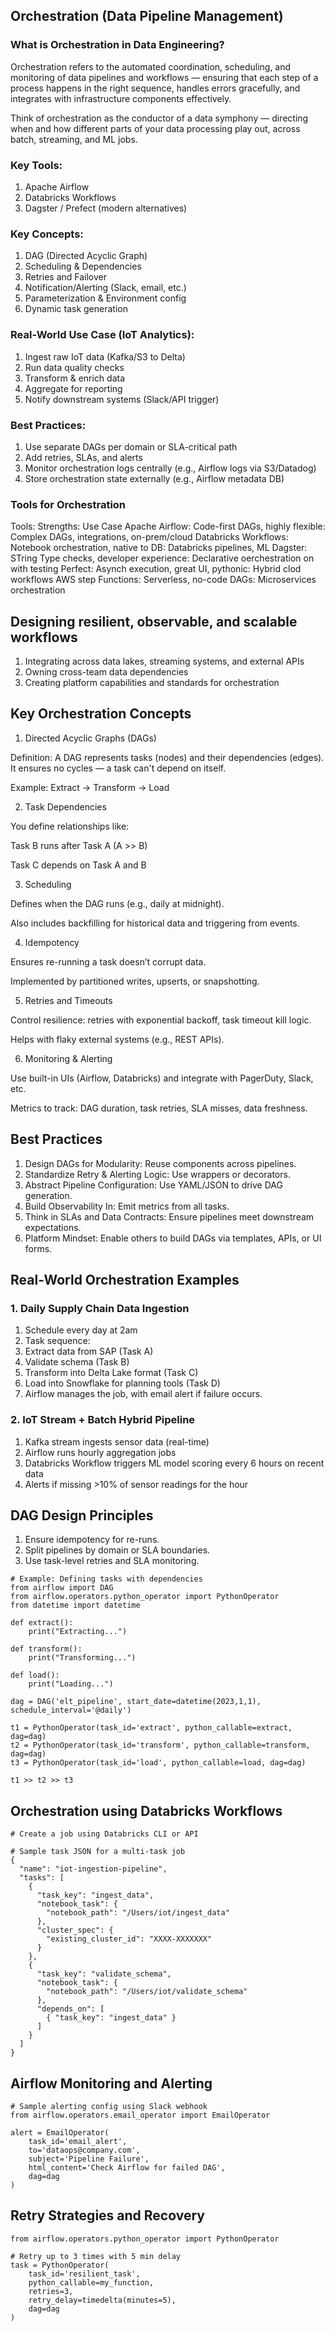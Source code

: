 ## Orchestration (Data Pipeline Management)

### What is Orchestration in Data Engineering?

Orchestration refers to the automated coordination, scheduling, and monitoring of data pipelines and workflows — ensuring that each step of a process happens in the right sequence, handles errors gracefully, and integrates with infrastructure components effectively.

Think of orchestration as the conductor of a data symphony — directing when and how different parts of your data processing play out, across batch, streaming, and ML jobs.

### Key Tools:

1. Apache Airflow
2. Databricks Workflows
3. Dagster / Prefect (modern alternatives)

### Key Concepts:

1. DAG (Directed Acyclic Graph)
2. Scheduling & Dependencies
3. Retries and Failover
4. Notification/Alerting (Slack, email, etc.)
5. Parameterization & Environment config
6. Dynamic task generation

### Real-World Use Case (IoT Analytics):

1. Ingest raw IoT data (Kafka/S3 to Delta)
2. Run data quality checks
3. Transform & enrich data
4. Aggregate for reporting
5. Notify downstream systems (Slack/API trigger)

### Best Practices:

1. Use separate DAGs per domain or SLA-critical path
2. Add retries, SLAs, and alerts
3. Monitor orchestration logs centrally (e.g., Airflow logs via S3/Datadog)
4. Store orchestration state externally (e.g., Airflow metadata DB)

### Tools for Orchestration
Tools: Strengths: Use Case
Apache Airflow: Code-first DAGs, highly flexible: Complex DAGs, integrations, on-prem/cloud
Databricks Workflows: Notebook orchestration, native to DB: Databricks pipelines, ML
Dagster: STring Type checks, developer experience: Declarative oerchestration on with testing
Perfect: Asynch execution, great UI, pythonic: Hybrid clod workflows
AWS step Functions: Serverless, no-code DAGs: Microservices orchestration

## Designing resilient, observable, and scalable workflows

1. Integrating across data lakes, streaming systems, and external APIs
2. Owning cross-team data dependencies
3. Creating platform capabilities and standards for orchestration

## Key Orchestration Concepts

1. Directed Acyclic Graphs (DAGs)

Definition: A DAG represents tasks (nodes) and their dependencies (edges). It ensures no cycles — a task can't depend on itself.

Example: Extract → Transform → Load

2. Task Dependencies

You define relationships like:

Task B runs after Task A (A >> B)

Task C depends on Task A and B

3. Scheduling

Defines when the DAG runs (e.g., daily at midnight).

Also includes backfilling for historical data and triggering from events.

4. Idempotency

Ensures re-running a task doesn’t corrupt data.

Implemented by partitioned writes, upserts, or snapshotting.

5. Retries and Timeouts

Control resilience: retries with exponential backoff, task timeout kill logic.

Helps with flaky external systems (e.g., REST APIs).

6. Monitoring & Alerting

Use built-in UIs (Airflow, Databricks) and integrate with PagerDuty, Slack, etc.

Metrics to track: DAG duration, task retries, SLA misses, data freshness.

## Best Practices

1. Design DAGs for Modularity: Reuse components across pipelines.
2. Standardize Retry & Alerting Logic: Use wrappers or decorators.
3. Abstract Pipeline Configuration: Use YAML/JSON to drive DAG generation.
4. Build Observability In: Emit metrics from all tasks.
5. Think in SLAs and Data Contracts: Ensure pipelines meet downstream expectations.
6. Platform Mindset: Enable others to build DAGs via templates, APIs, or UI forms.

## Real-World Orchestration Examples

### 1. Daily Supply Chain Data Ingestion

1. Schedule every day at 2am
2. Task sequence:
3. Extract data from SAP (Task A)
4. Validate schema (Task B)
5. Transform into Delta Lake format (Task C)
6. Load into Snowflake for planning tools (Task D)
7. Airflow manages the job, with email alert if failure occurs.

### 2. IoT Stream + Batch Hybrid Pipeline

1. Kafka stream ingests sensor data (real-time)
2. Airflow runs hourly aggregation jobs
3. Databricks Workflow triggers ML model scoring every 6 hours on recent data
4. Alerts if missing >10% of sensor readings for the hour

## DAG Design Principles

1. Ensure idempotency for re-runs.
2. Split pipelines by domain or SLA boundaries.
3. Use task-level retries and SLA monitoring.

```
# Example: Defining tasks with dependencies
from airflow import DAG
from airflow.operators.python_operator import PythonOperator
from datetime import datetime

def extract():
    print("Extracting...")

def transform():
    print("Transforming...")

def load():
    print("Loading...")

dag = DAG('elt_pipeline', start_date=datetime(2023,1,1), schedule_interval='@daily')

t1 = PythonOperator(task_id='extract', python_callable=extract, dag=dag)
t2 = PythonOperator(task_id='transform', python_callable=transform, dag=dag)
t3 = PythonOperator(task_id='load', python_callable=load, dag=dag)

t1 >> t2 >> t3
```
## Orchestration using Databricks Workflows

```
# Create a job using Databricks CLI or API

# Sample task JSON for a multi-task job
{
  "name": "iot-ingestion-pipeline",
  "tasks": [
    {
      "task_key": "ingest_data",
      "notebook_task": {
        "notebook_path": "/Users/iot/ingest_data"
      },
      "cluster_spec": {
        "existing_cluster_id": "XXXX-XXXXXXX"
      }
    },
    {
      "task_key": "validate_schema",
      "notebook_task": {
        "notebook_path": "/Users/iot/validate_schema"
      },
      "depends_on": [
        { "task_key": "ingest_data" }
      ]
    }
  ]
}
```
## Airflow Monitoring and Alerting
```
# Sample alerting config using Slack webhook
from airflow.operators.email_operator import EmailOperator

alert = EmailOperator(
    task_id='email_alert',
    to='dataops@company.com',
    subject='Pipeline Failure',
    html_content='Check Airflow for failed DAG',
    dag=dag
)
```
## Retry Strategies and Recovery

```
from airflow.operators.python_operator import PythonOperator

# Retry up to 3 times with 5 min delay
task = PythonOperator(
    task_id='resilient_task',
    python_callable=my_function,
    retries=3,
    retry_delay=timedelta(minutes=5),
    dag=dag
)
```
